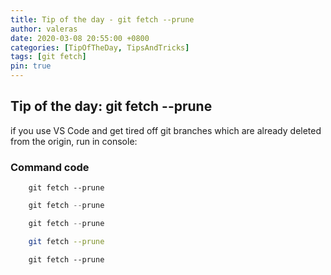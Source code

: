 ```yaml
---
title: Tip of the day - git fetch --prune
author: valeras
date: 2020-03-08 20:55:00 +0800
categories: [TipOfTheDay, TipsAndTricks]
tags: [git fetch]
pin: true
---
```


## Tip of the day: git fetch --prune

if you use VS Code and get tired off git branches which are already deleted from the origin, run in console:

### Command code

```command
    git fetch --prune
```

```typescript
    git fetch --prune
```

```powershell
    git fetch --prune
```

```bash
    git fetch --prune
```

```shell
    git fetch --prune
```


